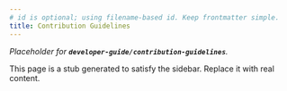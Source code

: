 ```yaml
---
# id is optional; using filename-based id. Keep frontmatter simple.
title: Contribution Guidelines
---
```


_Placeholder for **`developer-guide/contribution-guidelines`**._

This page is a stub generated to satisfy the sidebar.
Replace it with real content.
